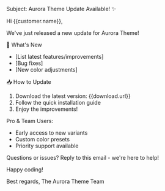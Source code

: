 Subject: Aurora Theme Update Available! ✨

Hi {{customer.name}},

We've just released a new update for Aurora Theme!

🚀 What's New
- [List latest features/improvements]
- [Bug fixes]
- [New color adjustments]

📥 How to Update
1. Download the latest version: {{download.url}}
2. Follow the quick installation guide
3. Enjoy the improvements!

Pro & Team Users:
- Early access to new variants
- Custom color presets
- Priority support available

Questions or issues? Reply to this email - we're here to help!

Happy coding!

Best regards,
The Aurora Theme Team
